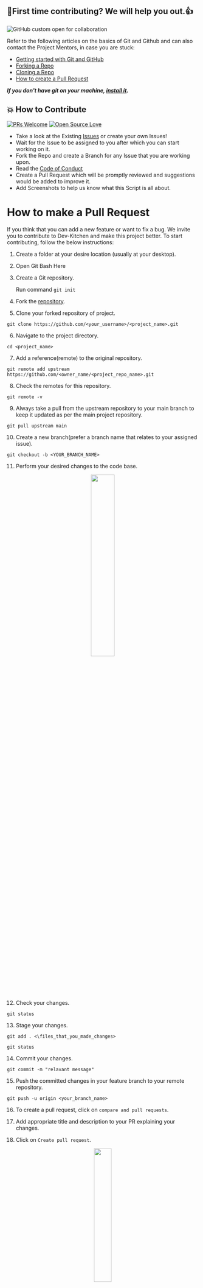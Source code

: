 ## 🤝First time contributing? We will help you out.👍

![GitHub custom open for collaboration](https://img.shields.io/badge/Open%20For-Collaboration-brightgreen?style=for-the-badge)

Refer to the following articles on the basics of Git and Github and can also contact the Project Mentors, in case you are stuck:

- [Getting started with Git and GitHub](https://docs.github.com/en/free-pro-team@latest/github/getting-started-with-github)
- [Forking a Repo](https://help.github.com/en/github/getting-started-with-github/fork-a-repo)
- [Cloning a Repo](https://help.github.com/en/desktop/contributing-to-projects/creating-a-pull-request)
- [How to create a Pull Request](https://opensource.com/article/19/7/create-pull-request-github)

***If you don't have git on your machine, [install it](https://help.github.com/articles/set-up-git/).***

## 💥 How to Contribute

[![PRs Welcome](https://img.shields.io/badge/PRs-welcome-brightgreen.svg?style=flat-square)](http://makeapullrequest.com)
[![Open Source Love](https://badges.frapsoft.com/os/v1/open-source.png?v=103)]()

- Take a look at the Existing [Issues]() or create your own Issues!
- Wait for the Issue to be assigned to you after which you can start working on it.
- Fork the Repo and create a Branch for any Issue that you are working upon.
- Read the [Code of Conduct]()
- Create a Pull Request which will be promptly reviewed and suggestions would be added to improve it.
- Add Screenshots to help us know what this Script is all about.

# How to make a Pull Request

If you think that you can add a new feature or want to fix a bug. We invite you to contribute to Dev-Kitchen and make this project better. To start contributing, follow the below instructions:

1. Create a folder at your desire location (usually at your desktop).

2. Open Git Bash Here

3. Create a Git repository.

   Run command `git init`

4. Fork the [repository]().

5. Clone your forked repository of project.

```git clone
git clone https://github.com/<your_username>/<project_name>.git
```

6. Navigate to the project directory.

```
cd <project_name>
```

7. Add a reference(remote) to the original repository.

```
git remote add upstream https://github.com/<owner_name/<project_repo_name>.git
```

8. Check the remotes for this repository.

```
git remote -v
```

9. Always take a pull from the upstream repository to your main branch to keep it updated as per the main project repository.

```
git pull upstream main
```

10. Create a new branch(prefer a branch name that relates to your assigned issue).

```
git checkout -b <YOUR_BRANCH_NAME>
```

11. Perform your desired changes to the code base.

<p align="center"><img width=35% src="https://media2.giphy.com/media/L1R1tvI9svkIWwpVYr/giphy.gif?cid=ecf05e47pzi2rpig0vc8pjusra8hiai1b91zgiywvbubu9vu&rid=giphy.gif"></p>

12. Check your changes.

```
git status
```



13. Stage your changes.

```
git add . <\files_that_you_made_changes>
```
```
git status
```
14. Commit your changes.

```
git commit -m "relavant message"
```

15. Push the committed changes in your feature branch to your remote repository.

```
git push -u origin <your_branch_name>
```

16. To create a pull request, click on `compare and pull requests`.

17. Add appropriate title and description to your PR explaining your changes.

18. Click on `Create pull request`.

<p align="center"><img src="https://media.tenor.com/images/b562ddcfb131e962f9dfa01bd32a30d1/tenor.gif" width=30%></p>

Congratulations🎉,Now you have make a PR to any project .
Wait for your submission to be accepted and your PR to be merged by a maintainer.

If you have any doubts please let us know in the comments.

---

<!--## Open Source Programs we have been associated with:

<p align="center">
<a href="" ><img src="" width="35%" ></a>

</p>
-->
